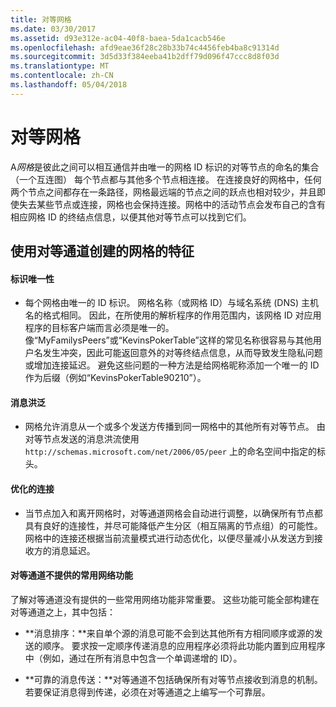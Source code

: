 ```yaml
---
title: 对等网格
ms.date: 03/30/2017
ms.assetid: d93e312e-ac04-40f8-baea-5da1cacb546e
ms.openlocfilehash: afd9eae36f28c28b33b74c4456feb4ba8c91314d
ms.sourcegitcommit: 3d5d33f384eeba41b2dff79d096f47ccc8d8f03d
ms.translationtype: MT
ms.contentlocale: zh-CN
ms.lasthandoff: 05/04/2018
---
```

# <a name="peer-meshes"></a>对等网格
A*网格*是彼此之间可以相互通信并由唯一的网格 ID 标识的对等节点的命名的集合 （一个互连图） 每个节点都与其他多个节点相连接。 在连接良好的网格中，任何两个节点之间都存在一条路径，网格最远端的节点之间的跃点也相对较少，并且即使失去某些节点或连接，网格也会保持连接。网格中的活动节点会发布自己的含有相应网格 ID 的终结点信息，以便其他对等节点可以找到它们。  
  
## <a name="characteristics-of-a-mesh-created-using-peer-channel"></a>使用对等通道创建的网格的特征  
  
#### <a name="uniquely-identified"></a>标识唯一性  
  
-   每个网格由唯一的 ID 标识。 网格名称（或网格 ID）与域名系统 (DNS) 主机名的格式相同。 因此，在所使用的解析程序的作用范围内，该网格 ID 对应用程序的目标客户端而言必须是唯一的。 像“MyFamilysPeers”或“KevinsPokerTable”这样的常见名称很容易与其他用户名发生冲突，因此可能返回意外的对等终结点信息，从而导致发生隐私问题或增加连接延迟。 避免这些问题的一种方法是给网格昵称添加一个唯一的 ID 作为后缀（例如“KevinsPokerTable90210”）。  
  
#### <a name="message-flooding"></a>消息洪泛  
  
-   网格允许消息从一个或多个发送方传播到同一网格中的其他所有对等节点。 由对等节点发送的消息洪流使用 `http://schemas.microsoft.com/net/2006/05/peer` 上的命名空间中指定的标头。  
  
#### <a name="optimized-connections"></a>优化的连接  
  
-   当节点加入和离开网格时，对等通道网格会自动进行调整，以确保所有节点都具有良好的连接性，并尽可能降低产生分区（相互隔离的节点组）的可能性。 网格中的连接还根据当前流量模式进行动态优化，以便尽量减小从发送方到接收方的消息延迟。  
  
#### <a name="popular-network-features-that-peer-channel-does-not-provide"></a>对等通道不提供的常用网络功能  
 了解对等通道没有提供的一些常用网络功能非常重要。 这些功能可能全部构建在对等通道之上，其中包括：  
  
-   **消息排序：**来自单个源的消息可能不会到达其他所有方相同顺序或源的发送的顺序。 要求按一定顺序传递消息的应用程序必须将此功能内置到应用程序中（例如，通过在所有消息中包含一个单调递增的 ID）。  
  
-   **可靠的消息传送：**对等通道不包括确保所有对等节点接收到消息的机制。 若要保证消息得到传递，必须在对等通道之上编写一个可靠层。

